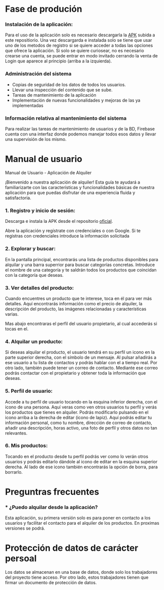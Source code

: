 # Fase de produción

### Instalación de la aplicación:

Para el uso de la aplicación solo es necesario descargarla la [APK](/apk) subida a este repositiorio. Una vez descargarda e instalada solo se tiene que usar uno de los metodos de registro si se quiere acceder a todas las opciones que ofrece la aplicación. Si solo se quiere curiosear, no es necesario crearse una cuenta, se puede entrar en modo invitado cerrando la venta de Login que aparece al principio (arriba a la izquierda).

### Administración del sistema

* Copias de seguridad de los datos de todos los usuarios.
* Llevar una inspección del contenido que se sube.
* Tareas de mantenimiento de la aplicación
* Implementación de nuevas funcionalidades y mejoras de las ya implementadas

### Información relativa al mantenimiento del sistema

Para realizar las tareas de mantenimiento de usuarios y de la BD, Firebase cuenta con una interfaz donde podemos manejar todos esos datos y llevar una supervisión de los mismo.

# Manual de usuario

Manual de Usuario - Aplicación de Alquiler

¡Bienvenido a nuestra aplicación de alquiler! Esta guía te ayudará a familiarizarte con las características y funcionalidades básicas de nuestra aplicación para que puedas disfrutar de una experiencia fluida y satisfactoria.

### 1. Registro y inicio de sesión:

Descarga e instala la APK desde el repositorio [oficial](/apk).

Abre la aplicación y regístrate con credenciales o con Google. Si te registras con credenciales introduce la información solicitada

### 2. Explorar y buscar:

En la pantalla principal, encontrarás una lista de productos disponibles para alquilar y una barra superrior para buscar categorías concretas. Introduce el nombre de una categoría y te saldrán todos los productos que coincidan con la categoría que deseas. 

### 3. Ver detalles del producto:

Cuando encuentres un producto que te interese, toca en él para ver más detalles. Aquí encontrarás información como el precio de alquiler, la descripción del producto, las imágenes relacionadas y características varias.

Mas abajo encontraras el perfil del usuario propietario, al cual accederás si tocas en el.

### 4. Alquilar un producto:

Si deseas alquilar el producto, el usuario tendrá en su perfil un icono en la parte superior derecha, con el símbolo de un mensaje. Al pulsar añadirás a ese usuario a tu lista de contactos y podrás hablar con el a tiempo real. Por otro lado, también puede tener un correo de contacto. Mediante ese correo podrás contactar con el propietario y obtener toda la información que deseas.

### 5. Perfil de usuario:

Accede a tu perfil de usuario tocando en la esquina inferior derecha, con el icono de una persona. Aquí veras como ven otros usuarios tu perfil y verás los productos que tienes en alquiler. Podrás modificarlo pulsando en el icono arriba a la derecha de editar (icono de lapiz). Aquí podrás editar tu información personal, como tu nombre, dirección de correo de contacto, añadir una descripción, horas activo, una foto de perfil y otros datos no tan relevantes. 

### 6. Mis productos:

Tocando en el producto desde tu perfil podrás ver como lo verán otros usuarios y podrás editarlo dándole al icono de editar en la esquina superior derecha. Al lado de ese icono también encontrarás la opción de borra, para borrarlo.

# Preguntras frecuentes

### * ¿Puedo alquilar desde la aplicación?
  
Esta aplicación, su primera versión solo es para poner en contacto a los usuarios y facilitar el contacto para el alquiler de los productos. En proximas versiones se podrá.

# Protección de datos de carácter persoal

Los datos se almacenan en una base de datos, donde solo los trabajadores del proyecto tiene acceso. Por otro lado, estos trabajadores tienen que firmar un documento de protección de datos. 